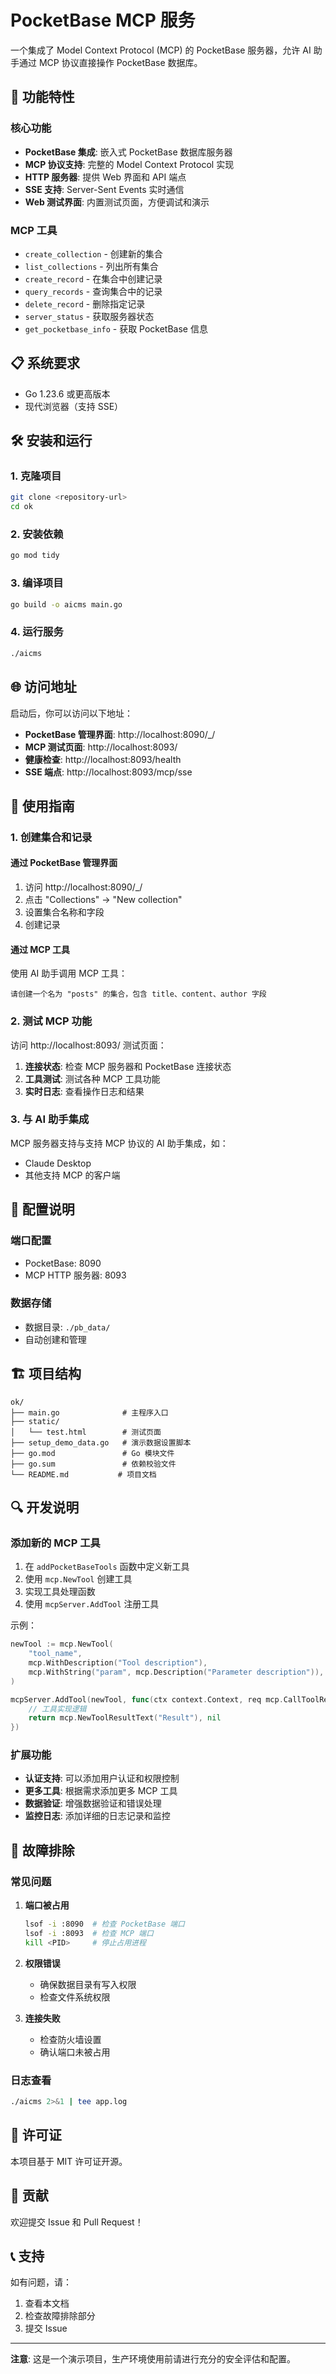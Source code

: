 # PocketBase MCP 服务

一个集成了 Model Context Protocol (MCP) 的 PocketBase 服务器，允许 AI 助手通过 MCP 协议直接操作 PocketBase 数据库。

## 🚀 功能特性

### 核心功能
- **PocketBase 集成**: 嵌入式 PocketBase 数据库服务器
- **MCP 协议支持**: 完整的 Model Context Protocol 实现
- **HTTP 服务器**: 提供 Web 界面和 API 端点
- **SSE 支持**: Server-Sent Events 实时通信
- **Web 测试界面**: 内置测试页面，方便调试和演示

### MCP 工具
- `create_collection` - 创建新的集合
- `list_collections` - 列出所有集合
- `create_record` - 在集合中创建记录
- `query_records` - 查询集合中的记录
- `delete_record` - 删除指定记录
- `server_status` - 获取服务器状态
- `get_pocketbase_info` - 获取 PocketBase 信息

## 📋 系统要求

- Go 1.23.6 或更高版本
- 现代浏览器（支持 SSE）

## 🛠️ 安装和运行

### 1. 克隆项目
```bash
git clone <repository-url>
cd ok
```

### 2. 安装依赖
```bash
go mod tidy
```

### 3. 编译项目
```bash
go build -o aicms main.go
```

### 4. 运行服务
```bash
./aicms
```

## 🌐 访问地址

启动后，你可以访问以下地址：

- **PocketBase 管理界面**: http://localhost:8090/_/
- **MCP 测试页面**: http://localhost:8093/
- **健康检查**: http://localhost:8093/health
- **SSE 端点**: http://localhost:8093/mcp/sse

## 📖 使用指南

### 1. 创建集合和记录

#### 通过 PocketBase 管理界面
1. 访问 http://localhost:8090/_/
2. 点击 "Collections" → "New collection"
3. 设置集合名称和字段
4. 创建记录

#### 通过 MCP 工具
使用 AI 助手调用 MCP 工具：
```
请创建一个名为 "posts" 的集合，包含 title、content、author 字段
```

### 2. 测试 MCP 功能

访问 http://localhost:8093/ 测试页面：

1. **连接状态**: 检查 MCP 服务器和 PocketBase 连接状态
2. **工具测试**: 测试各种 MCP 工具功能
3. **实时日志**: 查看操作日志和结果

### 3. 与 AI 助手集成

MCP 服务器支持与支持 MCP 协议的 AI 助手集成，如：
- Claude Desktop
- 其他支持 MCP 的客户端

## 🔧 配置说明

### 端口配置
- PocketBase: 8090
- MCP HTTP 服务器: 8093

### 数据存储
- 数据目录: `./pb_data/`
- 自动创建和管理

## 🏗️ 项目结构

```
ok/
├── main.go              # 主程序入口
├── static/
│   └── test.html        # 测试页面
├── setup_demo_data.go   # 演示数据设置脚本
├── go.mod               # Go 模块文件
├── go.sum               # 依赖校验文件
└── README.md           # 项目文档
```

## 🔍 开发说明

### 添加新的 MCP 工具

1. 在 `addPocketBaseTools` 函数中定义新工具
2. 使用 `mcp.NewTool` 创建工具
3. 实现工具处理函数
4. 使用 `mcpServer.AddTool` 注册工具

示例：
```go
newTool := mcp.NewTool(
    "tool_name",
    mcp.WithDescription("Tool description"),
    mcp.WithString("param", mcp.Description("Parameter description")),
)

mcpServer.AddTool(newTool, func(ctx context.Context, req mcp.CallToolRequest) (*mcp.CallToolResult, error) {
    // 工具实现逻辑
    return mcp.NewToolResultText("Result"), nil
})
```

### 扩展功能

- **认证支持**: 可以添加用户认证和权限控制
- **更多工具**: 根据需求添加更多 MCP 工具
- **数据验证**: 增强数据验证和错误处理
- **监控日志**: 添加详细的日志记录和监控

## 🐛 故障排除

### 常见问题

1. **端口被占用**
   ```bash
   lsof -i :8090  # 检查 PocketBase 端口
   lsof -i :8093  # 检查 MCP 端口
   kill <PID>     # 停止占用进程
   ```

2. **权限错误**
   - 确保数据目录有写入权限
   - 检查文件系统权限

3. **连接失败**
   - 检查防火墙设置
   - 确认端口未被占用

### 日志查看
```bash
./aicms 2>&1 | tee app.log
```

## 📄 许可证

本项目基于 MIT 许可证开源。

## 🤝 贡献

欢迎提交 Issue 和 Pull Request！

## 📞 支持

如有问题，请：
1. 查看本文档
2. 检查故障排除部分
3. 提交 Issue

---

**注意**: 这是一个演示项目，生产环境使用前请进行充分的安全评估和配置。

